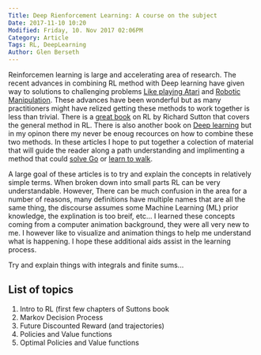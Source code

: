```yaml
---
Title: Deep Rienforcement Learning: A course on the subject 
Date: 2017-11-10 10:20
Modified: Friday, 10. Nov 2017 02:06PM 
Category: Article
Tags: RL, DeepLearning
Author: Glen Berseth
---
```


Reinforcemen learning is large and accelerating area of research. The recent advances in combining RL method with Deep learning have given way to solutions to challenging problems [Like playing Atari](https://www.nature.com/articles/nature14236) and [Robotic Manipulation](https://www.bloomberg.com/features/2015-preschool-for-robots/). These advances have been wonderful but as many practitioners might have relized getting these methods to work together is less than trivial. There is a [great book](http://incompleteideas.net/sutton/book/the-book.html) on RL by Richard Sutton that covers the general method in RL. There is also another book on [Deep learning](http://www.deeplearningbook.org/) but in my opinon there my never be enoug recources on how to combine these two methods. In these articles I hope to put together a colection of material that will guide the reader along a path understanding and implimenting a method that could [solve Go](https://research.googleblog.com/2016/01/alphago-mastering-ancient-game-of-go.html) or [learn to walk](http://www.cs.ubc.ca/~van/papers/2017-TOG-deepLoco/index.html). 

A large goal of these articles is to try and explain the concepts in relatively simple terms. When broken down into small parts RL can be very understandable. However, There can be much confusion in the area for a number of reasons, many definitions have multiple names that are all the same thing, the discourse assumes some Machine Learning (ML) prior knowledge, the explination is too breif, etc... I learned these concepts coming from a computer animation background, they were all very new to me. I however like to visualize and animation things to help me understand what is happening. I hope these additional aids assist in the learning process.


Try and explain things with integrals and finite sums...

## List of topics 

1. Intro to RL (first few chapters of Suttons book
1. Markov Decision Process
1. Future Discounted Reward (and trajectories)
1. Policies and Value functions
1. Optimal Policies and Value functions


